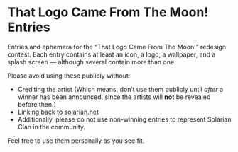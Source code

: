 # That Logo Came From The Moon! Entries
Entries and ephemera for the “That Logo Came From The Moon!” redesign contest.  Each entry contains at least an icon, a logo, a wallpaper, and a splash screen — although several contain more than one.

Please avoid using these publicly without:
* Crediting the artist  (Which means, don’t use them publicly until *after* a winner has been announced, since the artists will **not** be revealed before then.) 
* Linking back to solarian.net 
*  Additionally, please do not use non-winning entries to represent Solarian Clan in the community.  

Feel free to use them personally as you see fit.